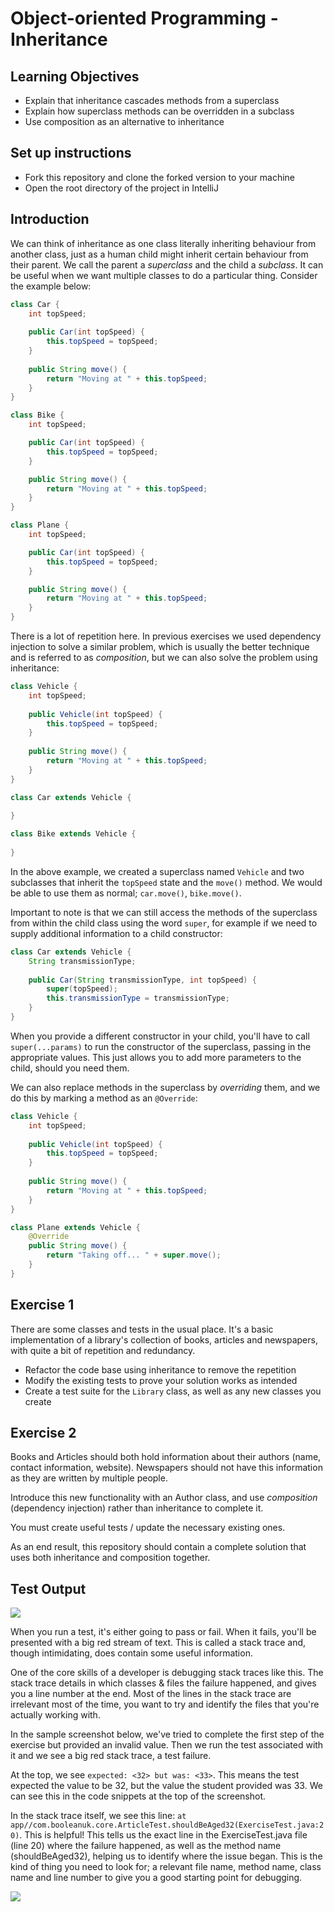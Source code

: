 # Object-oriented Programming - Inheritance

## Learning Objectives
- Explain that inheritance cascades methods from a superclass
- Explain how superclass methods can be overridden in a subclass
- Use composition as an alternative to inheritance

## Set up instructions
- Fork this repository and clone the forked version to your machine
- Open the root directory of the project in IntelliJ

## Introduction

We can think of inheritance as one class literally inheriting behaviour from another class, just as a human child might inherit certain behaviour from their parent. We call the parent a *superclass* and the child a *subclass*. It can be useful when we want multiple classes to do a particular thing. Consider the example below:

```java
class Car {
    int topSpeed;
    
    public Car(int topSpeed) {
        this.topSpeed = topSpeed;
    }
    
    public String move() {
        return "Moving at " + this.topSpeed;
    }
}

class Bike {
    int topSpeed;

    public Car(int topSpeed) {
        this.topSpeed = topSpeed;
    }

    public String move() {
        return "Moving at " + this.topSpeed;
    }
}

class Plane {
    int topSpeed;

    public Car(int topSpeed) {
        this.topSpeed = topSpeed;
    }

    public String move() {
        return "Moving at " + this.topSpeed;
    }
}
```

There is a lot of repetition here. In previous exercises we used dependency injection to solve a similar problem, which is usually the better technique and is referred to as *composition*, but we can also solve the problem using inheritance:

```java
class Vehicle {
    int topSpeed;
    
    public Vehicle(int topSpeed) {
        this.topSpeed = topSpeed;
    }
    
    public String move() {
        return "Moving at " + this.topSpeed;
    }
}

class Car extends Vehicle {
    
}

class Bike extends Vehicle {
    
}
```

In the above example, we created a superclass named `Vehicle` and two subclasses that inherit the `topSpeed` state and the `move()` method. We would be able to use them as normal; `car.move()`, `bike.move()`.

Important to note is that we can still access the methods of the superclass from within the child class using the word `super`, for example if we need to supply additional information to a child constructor:

```java
class Car extends Vehicle {
    String transmissionType;
    
    public Car(String transmissionType, int topSpeed) {
        super(topSpeed);
        this.transmissionType = transmissionType;
    }
}
```

When you provide a different constructor in your child, you'll have to call `super(...params)` to run the constructor of the superclass, passing in the appropriate values. This just allows you to add more parameters to the child, should you need them.

We can also replace methods in the superclass by *overriding* them, and we do this by marking a method as an `@Override`:

```java
class Vehicle {
    int topSpeed;
    
    public Vehicle(int topSpeed) {
        this.topSpeed = topSpeed;
    }
    
    public String move() {
        return "Moving at " + this.topSpeed;
    }
}

class Plane extends Vehicle {
    @Override 
    public String move() {
        return "Taking off... " + super.move();
    }
}
```

## Exercise 1

There are some classes and tests in the usual place. It's a basic implementation of a library's collection of books, articles and newspapers, with quite a bit of repetition and redundancy.

- Refactor the code base using inheritance to remove the repetition
- Modify the existing tests to prove your solution works as intended
- Create a test suite for the `Library` class, as well as any new classes you create

## Exercise 2

Books and Articles should both hold information about their authors (name, contact information, website). Newspapers should not have this information as they are written by multiple people.

Introduce this new functionality with an Author class, and use *composition* (dependency injection) rather than inheritance to complete it.

You must create useful tests / update the necessary existing ones.

As an end result, this repository should contain a complete solution that uses both inheritance and composition together.

## Test Output

![](./assets/run-a-test.PNG)

When you run a test, it's either going to pass or fail. When it fails, you'll be presented with a big red stream of text. This is called a stack trace and, though intimidating, does contain some useful information.

One of the core skills of a developer is debugging stack traces like this. The stack trace details in which classes & files the failure happened, and gives you a line number at the end. Most of the lines in the stack trace are irrelevant most of the time, you want to try and identify the files that you're actually working with.

In the sample screenshot below, we've tried to complete the first step of the exercise but provided an invalid value. Then we run the test associated with it and we see a big red stack trace, a test failure.

At the top, we see `expected: <32> but was: <33>`. This means the test expected the value to be 32, but the value the student provided was 33. We can see this in the code snippets at the top of the screenshot.

In the stack trace itself, we see this line: `at app//com.booleanuk.core.ArticleTest.shouldBeAged32(ExerciseTest.java:20)`. This is helpful! This tells us the exact line in the ExerciseTest.java file (line 20) where the failure happened, as well as the method name (shouldBeAged32), helping us to identify where the issue began. This is the kind of thing you need to look for; a relevant file name, method name, class name and line number to give you a good starting point for debugging.

![](./assets/test-failure.PNG)
